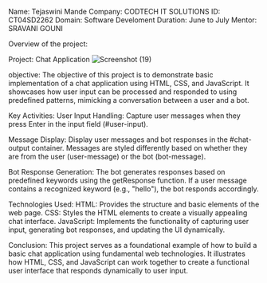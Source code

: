 Name: Tejaswini Mande
Company: CODTECH IT SOLUTIONS
ID: CT04SD2262
Domain: Software Develoment
Duration: June to July
Mentor: SRAVANI GOUNI

Overview of the project:

Project: Chat Application
![Screenshot (19)](https://github.com/teju1906/CODTECH.task1/assets/173791327/aa8dbd37-f174-46d3-bda0-6eb48db5d8ff)

objective:
The objective of this project is to demonstrate basic implementation of a chat application using HTML, CSS, and JavaScript. It showcases how user input can be processed and responded to using predefined patterns, mimicking a conversation between a user and a bot.

Key Activities:
User Input Handling: Capture user messages when they press Enter in the input field (#user-input).

Message Display: Display user messages and bot responses in the #chat-output container. Messages are styled differently based on whether they are from the user (user-message) or the bot (bot-message).

Bot Response Generation: The bot generates responses based on predefined keywords using the getResponse function. If a user message contains a recognized keyword (e.g., "hello"), the bot responds accordingly.

Technologies Used:
HTML: Provides the structure and basic elements of the web page.
CSS: Styles the HTML elements to create a visually appealing chat interface.
JavaScript: Implements the functionality of capturing user input, generating bot responses, and updating the UI dynamically.

Conclusion:
This project serves as a foundational example of how to build a basic chat application using fundamental web technologies. It illustrates how HTML, CSS, and JavaScript can work together to create a functional user interface that responds dynamically to user input.
